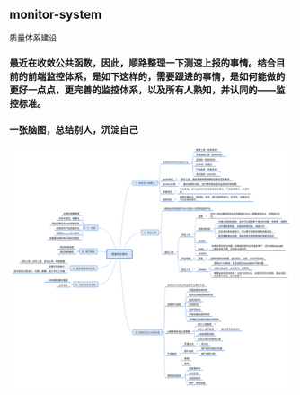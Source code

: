 ## monitor-system

质量体系建设

### 最近在收敛公共函数，因此，顺路整理一下测速上报的事情。结合目前的前端监控体系，是如下这样的，需要跟进的事情，是如何能做的更好一点点，更完善的监控体系，以及所有人熟知，并认同的——监控标准。

### 一张脑图，总结别人，沉淀自己

![质量体系建设](/monitor-system.png)
